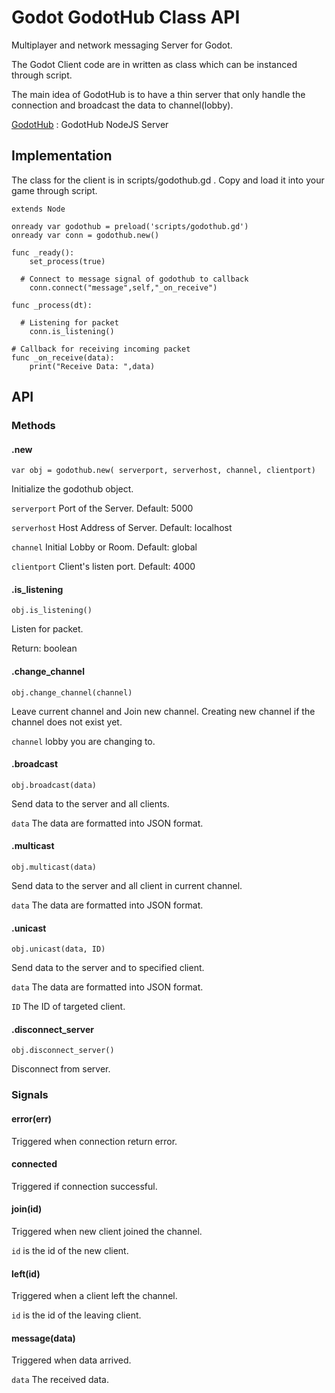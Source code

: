 # Godot GodotHub Class API

Multiplayer and network messaging Server for Godot.

The Godot Client code are in written as class which can be instanced through script.

The main idea of GodotHub is to have a thin server that only handle the connection and broadcast the data to channel(lobby).

[GodotHub](https://github.com/Windastella/godothub) : GodotHub NodeJS Server

## Implementation

The class for the client is in scripts/godothub.gd . Copy and load it into your game through script.


```
extends Node

onready var godothub = preload('scripts/godothub.gd')
onready var conn = godothub.new()

func _ready():
	set_process(true)

  # Connect to message signal of godothub to callback
	conn.connect("message",self,"_on_receive")

func _process(dt):

  # Listening for packet
	conn.is_listening()

# Callback for receiving incoming packet
func _on_receive(data):
	print("Receive Data: ",data)

```

## API

### Methods

#### .new

` var obj = godothub.new( serverport, serverhost, channel, clientport) `

Initialize the godothub object.

`serverport` Port of the Server. Default: 5000

`serverhost` Host Address of Server. Default: localhost

`channel` Initial Lobby or Room. Default: global

`clientport` Client's listen port. Default: 4000

#### .is_listening

` obj.is_listening() `

Listen for packet.

Return: boolean

#### .change_channel

` obj.change_channel(channel) `

Leave current channel and Join new channel. Creating new channel if the channel does not exist yet.

`channel` lobby you are changing to.

#### .broadcast

` obj.broadcast(data) `

Send data to the server and all clients.

`data` The data are formatted into JSON format.

#### .multicast

` obj.multicast(data) `

Send data to the server and all client in current channel.

`data` The data are formatted into JSON format.

#### .unicast

` obj.unicast(data, ID) `

Send data to the server and to specified client.

`data` The data are formatted into JSON format.

`ID` The ID of targeted client.

#### .disconnect_server

` obj.disconnect_server() `

Disconnect from server.

### Signals

#### error(err)

Triggered when connection return error.

#### connected

Triggered if connection successful.

#### join(id)

Triggered when new client joined the channel.

`id` is the id of the new client.

#### left(id)

Triggered when a client left the channel.

`id` is the id of the leaving client.

#### message(data)

Triggered when data arrived.

`data` The received data.
